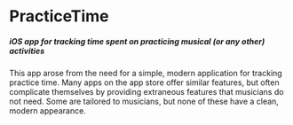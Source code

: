 # PracticeTime
##### iOS app for tracking time spent on practicing musical (or any other) activities

This app arose from the need for a simple, modern application for tracking practice time. Many apps on the app store offer similar features, but often complicate themselves by providing extraneous features that musicians do not need. Some are tailored to musicians, but none of these have a clean, modern appearance.
